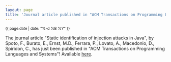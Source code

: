 ```yaml
---
layout: page
title: 'Journal article published in "ACM Transactions on Programming Languages and Systems"'
---
```


<small>{{ page.date | date: "%-d %B %Y" }}</small>

The journal article "Static identification of injection attacks in Java", by Spoto, F., Burato, E., Ernst, M.D., Ferrara, P., Lovato, A., Macedonio, D., Spiridon, C., has just been published in "ACM Transactions on Programming Languages and Systems"! Available [here](https://doi.org/10.1145/3332371).
